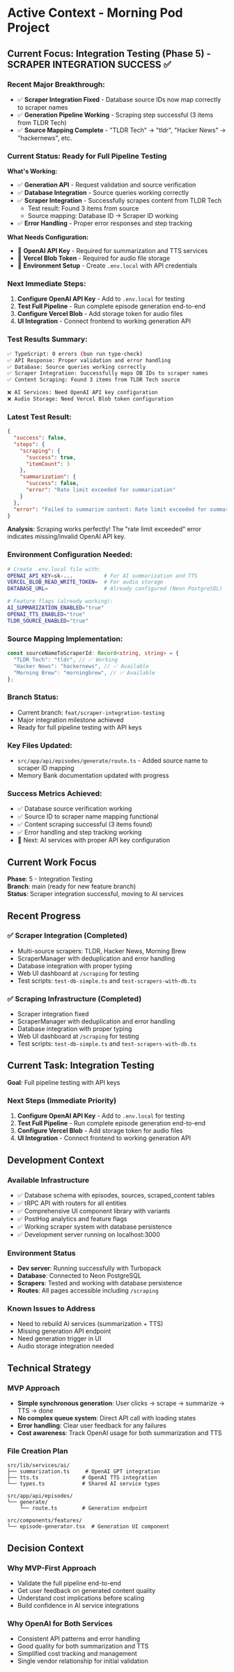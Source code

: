 # Active Context - Morning Pod Project

## Current Focus: Integration Testing (Phase 5) - **SCRAPER INTEGRATION SUCCESS** ✅

### Recent Major Breakthrough:

- ✅ **Scraper Integration Fixed** - Database source IDs now map correctly to scraper names
- ✅ **Generation Pipeline Working** - Scraping step successful (3 items from TLDR Tech)
- ✅ **Source Mapping Complete** - "TLDR Tech" → "tldr", "Hacker News" → "hackernews", etc.

### Current Status: Ready for Full Pipeline Testing

**What's Working:**

- ✅ **Generation API** - Request validation and source verification
- ✅ **Database Integration** - Source queries working correctly
- ✅ **Scraper Integration** - Successfully scrapes content from TLDR Tech
  - Test result: Found 3 items from source
  - Source mapping: Database ID → Scraper ID working
- ✅ **Error Handling** - Proper error responses and step tracking

**What Needs Configuration:**

- 🔧 **OpenAI API Key** - Required for summarization and TTS services
- 🔧 **Vercel Blob Token** - Required for audio file storage
- 🔧 **Environment Setup** - Create `.env.local` with API credentials

### Next Immediate Steps:

1. **Configure OpenAI API Key** - Add to `.env.local` for testing
2. **Test Full Pipeline** - Run complete episode generation end-to-end
3. **Configure Vercel Blob** - Add storage token for audio files
4. **UI Integration** - Connect frontend to working generation API

### Test Results Summary:

```bash
✅ TypeScript: 0 errors (bun run type-check)
✅ API Response: Proper validation and error handling
✅ Database: Source queries working correctly
✅ Scraper Integration: Successfully maps DB IDs to scraper names
✅ Content Scraping: Found 3 items from TLDR Tech source

❌ AI Services: Need OpenAI API key configuration
❌ Audio Storage: Need Vercel Blob token configuration
```

### Latest Test Result:

```json
{
  "success": false,
  "steps": {
    "scraping": {
      "success": true,
      "itemCount": 3
    },
    "summarization": {
      "success": false,
      "error": "Rate limit exceeded for summarization"
    }
  },
  "error": "Failed to summarize content: Rate limit exceeded for summarization"
}
```

**Analysis**: Scraping works perfectly! The "rate limit exceeded" error indicates missing/invalid OpenAI API key.

### Environment Configuration Needed:

```bash
# Create .env.local file with:
OPENAI_API_KEY=sk-...          # For AI summarization and TTS
VERCEL_BLOB_READ_WRITE_TOKEN=  # For audio storage
DATABASE_URL=                  # Already configured (Neon PostgreSQL)

# Feature flags (already working):
AI_SUMMARIZATION_ENABLED="true"
OPENAI_TTS_ENABLED="true"
TLDR_SOURCE_ENABLED="true"
```

### Source Mapping Implementation:

```typescript
const sourceNameToScraperId: Record<string, string> = {
  "TLDR Tech": "tldr", // ✅ Working
  "Hacker News": "hackernews", // ✅ Available
  "Morning Brew": "morningbrew", // ✅ Available
};
```

### Branch Status:

- Current branch: `feat/scraper-integration-testing`
- Major integration milestone achieved
- Ready for full pipeline testing with API keys

### Key Files Updated:

- `src/app/api/episodes/generate/route.ts` - Added source name to scraper ID mapping
- Memory Bank documentation updated with progress

### Success Metrics Achieved:

- ✅ Database source verification working
- ✅ Source ID to scraper name mapping functional
- ✅ Content scraping successful (3 items found)
- ✅ Error handling and step tracking working
- 🔧 Next: AI services with proper API key configuration

## Current Work Focus

**Phase**: 5 - Integration Testing  
**Branch**: main (ready for new feature branch)  
**Status**: Scraper integration successful, moving to AI services

## Recent Progress

### ✅ Scraper Integration (Completed)

- Multi-source scrapers: TLDR, Hacker News, Morning Brew
- ScraperManager with deduplication and error handling
- Database integration with proper typing
- Web UI dashboard at `/scraping` for testing
- Test scripts: `test-db-simple.ts` and `test-scrapers-with-db.ts`

### ✅ Scraping Infrastructure (Completed)

- Scraper integration fixed
- ScraperManager with deduplication and error handling
- Database integration with proper typing
- Web UI dashboard at `/scraping` for testing
- Test scripts: `test-db-simple.ts` and `test-scrapers-with-db.ts`

## Current Task: Integration Testing

**Goal**: Full pipeline testing with API keys

### Next Steps (Immediate Priority)

1. **Configure OpenAI API Key** - Add to `.env.local` for testing
2. **Test Full Pipeline** - Run complete episode generation end-to-end
3. **Configure Vercel Blob** - Add storage token for audio files
4. **UI Integration** - Connect frontend to working generation API

## Development Context

### Available Infrastructure

- ✅ Database schema with episodes, sources, scraped_content tables
- ✅ tRPC API with routers for all entities
- ✅ Comprehensive UI component library with variants
- ✅ PostHog analytics and feature flags
- ✅ Working scraper system with database persistence
- ✅ Development server running on localhost:3000

### Environment Status

- **Dev server**: Running successfully with Turbopack
- **Database**: Connected to Neon PostgreSQL
- **Scrapers**: Tested and working with database persistence
- **Routes**: All pages accessible including `/scraping`

### Known Issues to Address

- Need to rebuild AI services (summarization + TTS)
- Missing generation API endpoint
- Need generation trigger in UI
- Audio storage integration needed

## Technical Strategy

### MVP Approach

- **Simple synchronous generation**: User clicks → scrape → summarize → TTS → done
- **No complex queue system**: Direct API call with loading states
- **Error handling**: Clear user feedback for any failures
- **Cost awareness**: Track OpenAI usage for both summarization and TTS

### File Creation Plan

```
src/lib/services/ai/
├── summarization.ts     # OpenAI GPT integration
├── tts.ts              # OpenAI TTS integration
└── types.ts            # Shared AI service types

src/app/api/episodes/
└── generate/
    └── route.ts        # Generation endpoint

src/components/features/
└── episode-generator.tsx  # Generation UI component
```

## Decision Context

### Why MVP-First Approach

- Validate the full pipeline end-to-end
- Get user feedback on generated content quality
- Understand cost implications before scaling
- Build confidence in AI service integrations

### Why OpenAI for Both Services

- Consistent API patterns and error handling
- Good quality for both summarization and TTS
- Simplified cost tracking and management
- Single vendor relationship for initial validation
